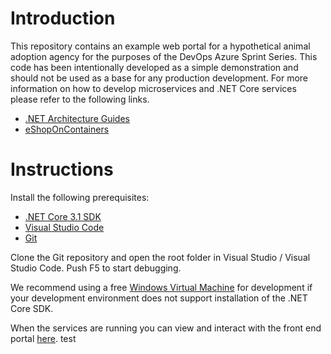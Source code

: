 # Introduction
This repository contains an example web portal for a hypothetical animal adoption agency for the purposes of the DevOps Azure Sprint Series. This code has been intentionally developed as a simple demonstration and should not be used as a base for any production development. For more information on how to develop microservices and .NET Core services please refer to the following links.

- [.NET Architecture Guides](https://dotnet.microsoft.com/learn/dotnet/architecture-guides)
- [eShopOnContainers](https://github.com/dotnet-architecture/eShopOnContainers)


# Instructions

Install the following prerequisites:
- [.NET Core 3.1 SDK](https://dotnet.microsoft.com/download/dotnet-core/3.1)
- [Visual Studio Code](https://visualstudio.microsoft.com/downloads/)
- [Git](https://git-scm.com/download/)

Clone the Git repository and open the root folder in Visual Studio / Visual Studio Code. Push F5 to start debugging.

We recommend using a free [Windows Virtual Machine](https://developer.microsoft.com/en-us/windows/downloads/virtual-machines/) for development if your development environment does not support installation of the .NET Core SDK.

When the services are running you can view and interact with the front end portal [here](http://localhost:9000/).
test


